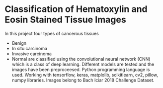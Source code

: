 # Classification of Hematoxylin and Eosin Stained Tissue Images

In this project four types of cancerous tissues
- Benign
- In situ carcinoma
- Invasive carcinoma
- Normal 
are classified using the convolutional neural network (CNN) which is a class of deep learning. Different models are tested and the images have been preproceesed. 
Python programming language is used.
Working with tensorflow, keras, matplolib, scikitlearn, cv2, pillow, numpy libraries.
Images belong to Bach Iciar 2018 Challenge Dataset.

